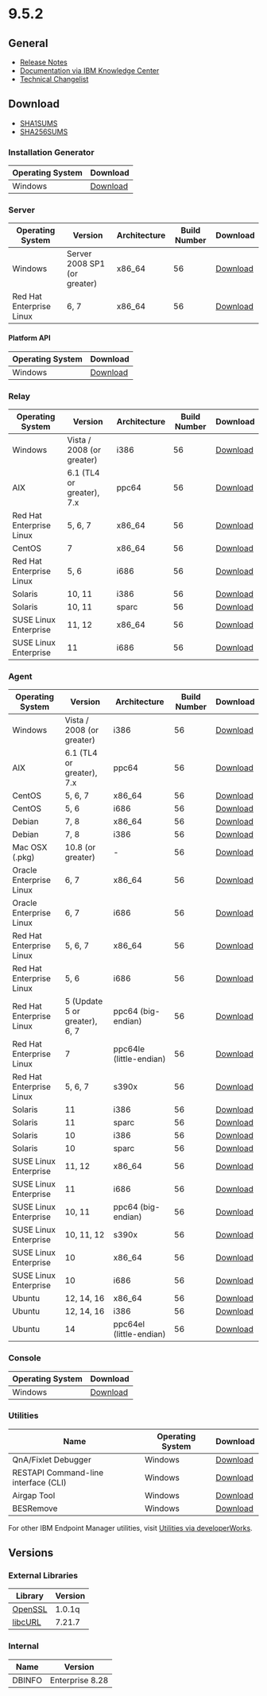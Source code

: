 # 9.5.2

## General
* [Release Notes](https://www.ibm.com/developerworks/community/wikis/home?lang=en#!/wiki/Tivoli%20Endpoint%20Manager/page/IBM%20BigFix%209.5.0%20Release%20Notes)
* [Documentation via IBM Knowledge Center](https://www.ibm.com/support/knowledgecenter/SSQL82_9.5.0/com.ibm.bigfix.doc/welcome/BigFix_Platform_welcome.html)
* [Technical Changelist](https://support.bigfix.com/bes/changes/fullchangelist-95.txt)

## Download
* [SHA1SUMS](SHA1SUMS)
* [SHA256SUMS](SHA256SUMS)

### Installation Generator
| Operating System | Download |
| ---------------- | -------- |
| Windows | [Download](http://software.bigfix.com/download/bes/95/BigFix-BES-9.5.2.56.exe) |

### Server
| Operating System | Version | Architecture | Build Number | Download |
| ---------------- | ------- | ------------ | ------------ | -------- |
| Windows | Server 2008 SP1 (or greater) | x86_64 | 56 | [Download](http://software.bigfix.com/download/bes/95/BigFix-BES-Server-9.5.2.56.exe) |
| Red Hat Enterprise Linux | 6, 7 | x86_64 | 56 | [Download](http://software.bigfix.com/download/bes/95/ServerInstaller_9.5.2.56-rhe6.x86_64.tgz) |

#### Platform API
| Operating System | Download |
| ---------------- | -------- |
| Windows | [Download](http://software.bigfix.com/download/bes/95/BigFix-BES-ServerAPI-9.5.2.56.exe) |

### Relay
| Operating System | Version | Architecture | Build Number | Download |
| ---------------- | ------- | ------------ | ------------ | -------- |
| Windows | Vista / 2008 (or greater) | i386 | 56 | [Download](http://software.bigfix.com/download/bes/95/BigFix-BES-Relay-9.5.2.56.exe) |
| AIX | 6.1 (TL4 or greater), 7.x | ppc64 | 56 | [Download](http://software.bigfix.com/download/bes/95/BESRelay-9.5.2.56.ppc64_aix61.pkg) |
| Red Hat Enterprise Linux | 5, 6, 7 | x86_64 | 56 | [Download](http://software.bigfix.com/download/bes/95/BESRelay-9.5.2.56-rhe5.x86_64.rpm) |
| CentOS | 7 | x86_64 | 56 | [Download](http://software.bigfix.com/download/bes/95/BESRelay-9.5.2.56-rhe5.x86_64.rpm) |
| Red Hat Enterprise Linux | 5, 6 | i686 | 56 | [Download](http://software.bigfix.com/download/bes/95/BESRelay-9.5.2.56-rhe5.i686.rpm) |
| Solaris | 10, 11 | i386 | 56 | [Download](http://software.bigfix.com/download/bes/95/BESRelay-9.5.2.56.x86_sol10.pkg) |
| Solaris | 10, 11 | sparc | 56 | [Download](http://software.bigfix.com/download/bes/95/BESRelay-9.5.2.56.sparc_sol10.pkg) |
| SUSE Linux Enterprise | 11, 12 | x86_64 | 56 | [Download](http://software.bigfix.com/download/bes/95/BESRelay-9.5.2.56-sle11.x86_64.rpm) |
| SUSE Linux Enterprise | 11 | i686 | 56 | [Download](http://software.bigfix.com/download/bes/95/BESRelay-9.5.2.56-sle11.i686.rpm) |

### Agent
| Operating System | Version | Architecture | Build Number | Download |
| ---------------- | ------- | ------------ | ------------ | -------- |
| Windows | Vista / 2008 (or greater) | i386 | 56 | [Download](http://software.bigfix.com/download/bes/95/BigFix-BES-Client-9.5.2.56.exe) |
| AIX | 6.1 (TL4 or greater), 7.x | ppc64 | 56 | [Download](http://software.bigfix.com/download/bes/95/BESAgent-9.5.2.56.ppc64_aix61.pkg) |
| CentOS | 5, 6, 7 | x86_64 | 56 | [Download](http://software.bigfix.com/download/bes/95/BESAgent-9.5.2.56-rhe5.x86_64.rpm) |
| CentOS | 5, 6 | i686 | 56 | [Download](http://software.bigfix.com/download/bes/95/BESAgent-9.5.2.56-rhe5.i686.rpm) |
| Debian | 7, 8 | x86_64 | 56 | [Download](http://software.bigfix.com/download/bes/95/BESAgent-9.5.2.56-debian6.amd64.deb) |
| Debian | 7, 8 | i386 | 56 | [Download](http://software.bigfix.com/download/bes/95/BESAgent-9.5.2.56-debian6.i386.deb) |
| Mac OSX (.pkg)| 10.8 (or greater) | - | 56 | [Download](http://software.bigfix.com/download/bes/95/BESAgent-9.5.2.56-BigFix_MacOSX10.7.pkg) |
| Oracle Enterprise Linux | 6, 7 | x86_64 | 56 | [Download](http://software.bigfix.com/download/bes/95/BESAgent-9.5.2.56-rhe5.x86_64.rpm) |
| Oracle Enterprise Linux | 6, 7 | i686 | 56 | [Download](http://software.bigfix.com/download/bes/95/BESAgent-9.5.2.56-rhe5.i686.rpm) |
| Red Hat Enterprise Linux | 5, 6, 7 | x86_64 | 56 | [Download](http://software.bigfix.com/download/bes/95/BESAgent-9.5.2.56-rhe5.x86_64.rpm) |
| Red Hat Enterprise Linux | 5, 6 | i686 | 56 | [Download](http://software.bigfix.com/download/bes/95/BESAgent-9.5.2.56-rhe5.i686.rpm) |
| Red Hat Enterprise Linux | 5 (Update 5 or greater), 6, 7 | ppc64 (big-endian) | 56 | [Download](http://software.bigfix.com/download/bes/95/BESAgent-9.5.2.56-rhe5.ppc64.rpm) |
| Red Hat Enterprise Linux | 7 | ppc64le (little-endian) | 56 | [Download](http://software.bigfix.com/download/bes/95/BESAgent-9.5.2.56-rhe7.ppc64le.rpm) |
| Red Hat Enterprise Linux | 5, 6, 7 | s390x | 56 | [Download](http://software.bigfix.com/download/bes/95/BESAgent-9.5.2.56-rhe5.s390x.rpm) |
| Solaris | 11 | i386 | 56 | [Download](http://software.bigfix.com/download/bes/95/BESAgent-9.5.2.56.x86_sol11.pkg) |
| Solaris | 11 | sparc | 56 | [Download](http://software.bigfix.com/download/bes/95/BESAgent-9.5.2.56.sparc_sol11.pkg) |
| Solaris | 10 | i386 | 56 | [Download](http://software.bigfix.com/download/bes/95/BESAgent-9.5.2.56.x86_sol10.pkg) |
| Solaris | 10 | sparc | 56 | [Download](http://software.bigfix.com/download/bes/95/BESAgent-9.5.2.56.sparc_sol10.pkg) |
| SUSE Linux Enterprise | 11, 12 | x86_64 | 56 | [Download](http://software.bigfix.com/download/bes/95/BESAgent-9.5.2.56-sle11.x86_64.rpm) |
| SUSE Linux Enterprise | 11 | i686 | 56 | [Download](http://software.bigfix.com/download/bes/95/BESAgent-9.5.2.56-sle11.i686.rpm) |
| SUSE Linux Enterprise | 10, 11 | ppc64 (big-endian) | 56 | [Download](http://software.bigfix.com/download/bes/95/BESAgent-9.5.2.56-sle10.ppc64.rpm) |
| SUSE Linux Enterprise | 10, 11, 12 | s390x | 56 | [Download](http://software.bigfix.com/download/bes/95/BESAgent-9.5.2.56-sle10.s390x.rpm) |
| SUSE Linux Enterprise | 10 | x86_64 | 56 | [Download](http://software.bigfix.com/download/bes/95/BESAgent-9.5.2.56-sle10.x86_64.rpm) |
| SUSE Linux Enterprise | 10 | i686 | 56 | [Download](http://software.bigfix.com/download/bes/95/BESAgent-9.5.2.56-sle10.i686.rpm) |
| Ubuntu | 12, 14, 16 | x86_64 | 56 | [Download](http://software.bigfix.com/download/bes/95/BESAgent-9.5.2.56-ubuntu10.amd64.deb) |
| Ubuntu | 12, 14, 16 | i386 | 56 | [Download](http://software.bigfix.com/download/bes/95/BESAgent-9.5.2.56-ubuntu10.i386.deb) | 
| Ubuntu | 14 | ppc64el (little-endian) | 56 | [Download](http://software.bigfix.com/download/bes/95/BESAgent-9.5.2.56-ubuntu144.ppc64el.deb) | 

### Console
| Operating System | Download |
| ---------------- | -------- |
| Windows | [Download](http://software.bigfix.com/download/bes/95/BigFix-BES-Console-9.5.2.56.exe) |

### Utilities
| Name | Operating System | Download |
| ---- | ---------------- | -------- |
| QnA/Fixlet Debugger | Windows | [Download](http://software.bigfix.com/download/bes/95/util/QNA9.5.2.56.zip) |
| RESTAPI Command-line interface (CLI) | Windows | [Download](http://software.bigfix.com/download/bes/95/util/CLI9.5.2.56.zip) |
| Airgap Tool | Windows | [Download](http://software.bigfix.com/download/bes/95/util/AirgapTool9.5.2.56.zip) |
| BESRemove | Windows | [Download](http://software.bigfix.com/download/bes/95/util/BESRemove9.5.2.56.exe) |

For other IBM Endpoint Manager utilities, visit [Utilities via developerWorks](https://www.ibm.com/developerworks/community/wikis/home?lang=en#!/wiki/Tivoli%20Endpoint%20Manager/page/Utilities).

## Versions

### External Libraries
| Library | Version |
| ------- | ------- |
| [OpenSSL](https://www.openssl.org) | 1.0.1q |
| [libcURL](http://curl.haxx.se/libcurl/) | 7.21.7 |

### Internal
| Name | Version |
| ---- | ------- |
| DBINFO | Enterprise 8.28 |

